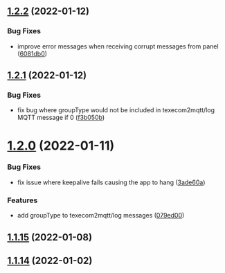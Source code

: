 ## [1.2.2](https://github.com/dchesterton/texecom2mqtt/compare/v1.2.1...v1.2.2) (2022-01-12)


### Bug Fixes

* improve error messages when receiving corrupt messages from panel ([6081db0](https://github.com/dchesterton/texecom2mqtt/commit/6081db074460a986e2f4466e276f1c1a5833f071))



## [1.2.1](https://github.com/dchesterton/texecom2mqtt/compare/v1.2.0...v1.2.1) (2022-01-12)


### Bug Fixes

* fix bug where groupType would not be included in texecom2mqtt/log MQTT message if 0 ([f3b050b](https://github.com/dchesterton/texecom2mqtt/commit/f3b050b05522711e8a023c540c4147b710b4d682))



# [1.2.0](https://github.com/dchesterton/texecom2mqtt/compare/v1.1.15...v1.2.0) (2022-01-11)


### Bug Fixes

* fix issue where keepalive fails causing the app to hang ([3ade60a](https://github.com/dchesterton/texecom2mqtt/commit/3ade60a5aa996e522fbfe6dc1c3a65750c4a716e))


### Features

* add groupType to texecom2mqtt/log messages ([079ed00](https://github.com/dchesterton/texecom2mqtt/commit/079ed00baf42d7f632365c9caec2b13bed32224b))



## [1.1.15](https://github.com/dchesterton/texecom2mqtt/compare/v1.1.14...v1.1.15) (2022-01-08)



## [1.1.14](https://github.com/dchesterton/texecom2mqtt/compare/v1.1.13...v1.1.14) (2022-01-02)

